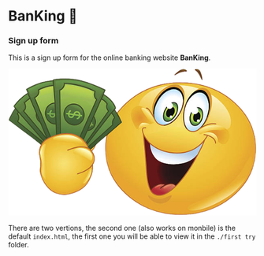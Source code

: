 # BanKing 👑

### Sign up form

This is a sign up form for the online banking website **BanKing**.

![money image](./first%20try/images/istockphoto-497602815-612x612-removebg-preview.png)

There are two vertions, the second one (also works on monbile) is the default `index.html`, the first one you will be able to view it in the `./first try` folder.
